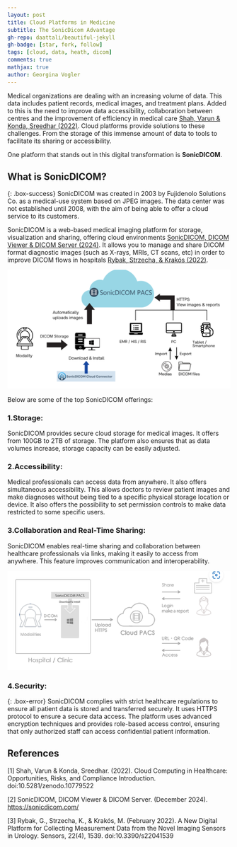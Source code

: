 ```yaml
---
layout: post
title: Cloud Platforms in Medicine
subtitle: The SonicDicom Advantage
gh-repo: daattali/beautiful-jekyll
gh-badge: [star, fork, follow]
tags: [cloud, data, heath, dicom]
comments: true
mathjax: true
author: Georgina Vogler
---
```


Medical organizations are dealing with an increasing volume of data. This data includes patient records, medical images, and treatment plans. Added to this is the need to improve data accessibility, collaboration between centres and the improvement of efficiency in medical care [Shah, Varun & Konda, Sreedhar (2022)](https://www.researchgate.net/publication/378396122_Cloud_Computing_in_Healthcare_Opportunities_Risks_and_Compliance_Introduction). Cloud platforms provide solutions to these challenges. From the storage of this immense amount of data to tools to facilitate its sharing or accessibility.

One platform that stands out in this digital transformation is **SonicDICOM**.

## What is SonicDICOM?

{: .box-success}
SonicDICOM was created in 2003 by Fujidenolo Solutions Co. as a medical-use system based on JPEG images. The data center was not established until 2008, with the aim of being able to offer a cloud service to its customers.

SonicDICOM is a web-based medical imaging platform for storage, visualization and sharing, offering cloud environments [SonicDICOM, DICOM Viewer & DICOM Server (2024)](https://sonicdicom.com/). It allows you to manage and share DICOM format diagnostic images (such as X-rays, MRIs, CT scans, etc) in order to improve DICOM flows in hospitals [Rybak, Strzecha, & Krakós (2022)](https://www.researchgate.net/publication/358675449_A_New_Digital_Platform_for_Collecting_Measurement_Data_from_the_Novel_Imaging_Sensors_in_Urology).

![post1](/images/post1.png)

Below are some of the top SonicDICOM offerings:

### 1.Storage:

SonicDICOM provides secure cloud storage for medical images. It offers from 100GB to 2TB of storage. The platform also ensures that as data volumes increase, storage capacity can be easily adjusted.

### 2.Accessibility:

Medical professionals can access data from anywhere. It also offers simultaneous accessibility. This allows doctors to review patient images and make diagnoses without being tied to a specific physical storage location or device. It also offers the possibility to set permission controls to make data restricted to some specific users.

### 3.Collaboration and Real-Time Sharing:

SonicDICOM enables real-time sharing and collaboration between healthcare professionals via links, making it easily to access from anywhere. This feature improves communication and interoperability.

![post2](/images/post2.png)

### 4.Security:

{: .box-error}
SonicDICOM complies with strict healthcare regulations to ensure all patient data is stored and transferred securely. It uses HTTPS protocol to ensure a secure data access. The platform uses advanced encryption techniques and provides role-based access control, ensuring that only authorized staff can access confidential patient information.


## References

[1] Shah, Varun & Konda, Sreedhar. (2022). Cloud Computing in Healthcare: Opportunities, Risks, and Compliance Introduction. doi:10.5281/zenodo.10779522

[2] SonicDICOM, DICOM Viewer & DICOM Server. (December 2024). https://sonicdicom.com/

[3] Rybak, G., Strzecha, K., & Krakós, M. (February 2022). A New Digital Platform for Collecting Measurement Data from the Novel Imaging Sensors in Urology. Sensors, 22(4), 1539. doi:10.3390/s22041539
